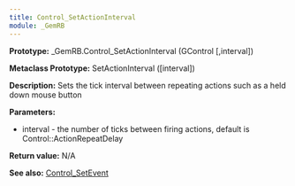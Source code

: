 ```yaml
---
title: Control_SetActionInterval
module: _GemRB
---
```


**Prototype:** _GemRB.Control_SetActionInterval (GControl [,interval])

**Metaclass Prototype:** SetActionInterval ([interval])

**Description:** Sets the tick interval between repeating actions such as a held down mouse button

**Parameters:** 
* interval - the number of ticks between firing actions, default is Control::ActionRepeatDelay

**Return value:** N/A

**See also:** [Control_SetEvent](Control_SetEvent.md)
